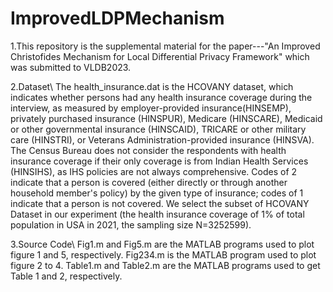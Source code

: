 # ImprovedLDPMechanism
1.This repository is the supplemental material for the paper---"An Improved Christofides Mechanism for Local Differential Privacy Framework" which was submitted to VLDB2023.

2.Dataset\\
The health_insurance.dat is the HCOVANY dataset, which indicates whether persons had any health insurance coverage during the interview, as measured by employer-provided insurance(HINSEMP), privately purchased insurance (HINSPUR), Medicare (HINSCARE), Medicaid or other governmental insurance (HINSCAID), TRICARE or other military care (HINSTRI), or Veterans Administration-provided insurance (HINSVA). The Census Bureau does not consider the respondents with health insurance coverage if their only coverage is from Indian Health Services (HINSIHS), as IHS policies are not always comprehensive. Codes of 2 indicate that a person is covered (either directly or through another household member's policy) by the given type of insurance; codes of 1 indicate that a person is not covered. We select the subset of HCOVANY Dataset in our experiment (the health insurance coverage of 1% of total population in USA in 2021, the sampling size N=3252599).

3.Source Code\\
Fig1.m and Fig5.m are the MATLAB programs used to plot figure 1 and 5, respectively. Fig234.m is the MATLAB program used to plot figure 2 to 4. Table1.m and Table2.m are the MATLAB programs used to get Table 1 and 2, respectively.
